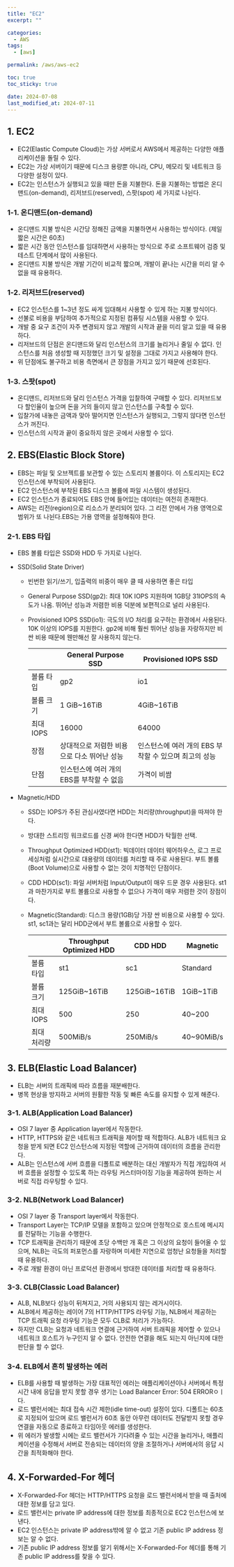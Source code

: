```yaml
---
title: "EC2"
excerpt: ""

categories:
  - AWS
tags:
  - [aws]

permalink: /aws/aws-ec2

toc: true
toc_sticky: true

date: 2024-07-08
last_modified_at: 2024-07-11
---
```


## 1. EC2
- EC2(Elastic Compute Cloud)는 가상 서버로서 AWS에서 제공하는 다양한 애플리케이션을 돌릴 수 있다.
- EC2는 가상 서버이기 때문에 디스크 용량뿐 아니라, CPU, 메모리 및 네트워크 등 다양한 설정이 있다.
- EC2는 인스턴스가 실행되고 있을 때만 돈을 지불한다. 돈을 지불하는 방법은 온디맨드(on-demand), 리저브드(reserved), 스팟(spot) 세 가지로 나뉜다.

### 1-1. 온디맨드(on-demand)
- 온디맨드 지불 방식은 시간당 정해진 금액을 지불하면서 사용하는 방식이다. (제일 짧은 시간은 60초)
- 짧은 시간 동안 인스턴스를 임대하면서 사용하는 방식으로 주로 소프트웨어 검증 및 테스트 단계에서 많이 사용된다.
- 온디맨드 지불 방식은 개발 기간이 비교적 짧으며, 개발이 끝나는 시간을 미리 알 수 없을 때 유용하다.

### 1-2. 리저브드(reserved)
- EC2 인스턴스를 1~3년 정도 싸게 임대해서 사용할 수 있게 하는 지불 방식이다.
- 선불로 비용을 부담하여 추가적으로 지정된 컴퓨팅 시스템을 사용할 수 있다.
- 개발 중 요구 조건이 자주 변경되지 않고 개발의 시작과 끝을 미리 알고 있을 때 유용하다.
- 리저브드의 단점은 온디맨드와 달리 인스턴스의 크기를 늘리거나 줄일 수 없다. 인스턴스를 처음 생성할 때 지정했던 크기 및 설정을 그대로 가지고 사용해야 한다. 
- 위 단점에도 불구하고 비용 측면에서 큰 장점을 가지고 있기 때문에 선호된다.

### 1-3. 스팟(spot)
- 온디맨드, 리저브드와 달리 인스턴스 가격을 입찰하여 구매할 수 있다. 리저브드보다 할인율이 높으며 돈을 거의 들이지 않고 인스턴스를 구축할 수 있다.
- 입찰가에 내놓은 금액과 맞아 떨어지면 인스턴스가 실행되고, 그렇지 않다면 인스턴스가 꺼진다.
- 인스턴스의 시작과 끝이 중요하지 않은 곳에서 사용할 수 있다.

## 2. EBS(Elastic Block Store)
- EBS는 파일 및 오브젝트를 보관할 수 있는 스토리지 볼륨이다. 이 스토리지는 EC2 인스턴스에 부착되어 사용된다.
- EC2 인스턴스에 부착된 EBS 디스크 볼륨에 파일 시스템이 생성된다. 
- EC2 인스턴스가 종료되어도 EBS 안에 들어있는 데이터는 여전히 존재한다.
- AWS는 리전(region)으로 리소스가 분리되어 있다. 그 리전 안에서 가용 영역으로 범위가 또 나뉜다.EBS는 가용 영역을 설정해줘야 한다. 

### 2-1. EBS 타입
- EBS 볼륨 타입은 SSD와 HDD 두 가지로 나뉜다.
- SSD(Solid State Driver)
  - 빈번한 읽기/쓰기, 입출력의 비중이 매우 클 때 사용하면 좋은 타입
  - General Purpose SSD(gp2): 최대 10K IOPS 지원하며 1GB당 31IOPS의 속도가 나옴. 뛰어난 성능과 저렴한 비용 덕분에 보편적으로 널리 사용된다.
  - Provisioned IOPS SSD(io1): 극도의 I/O 처리를 요구하는 환경에서 사용된다. 10K 이상의 IOPS를 지원한다. gp2에 비해 훨씬 뛰어난 성능을 자랑하지만 비싼 비용 때문에 웬만해선 잘 사용하지 않는다.

    || General Purpose SSD |Provisioned IOPS SSD|
    |--|---------------------|--|
    |볼륨 타입| gp2                 |io1|
    |볼륨 크기| 1 GiB~16TiB         |4GiB~16TiB|
    |최대 IOPS|16000|64000|
    |장점|상대적으로 저렴한 비용으로 다소 뛰어난 성능|인스턴스에 여러 개의 EBS 부착할 수 있으며 최고의 성능|
    |단점|인스턴스에 여러 개의 EBS를 부착할 수 없음|가격이 비쌈|

- Magnetic/HDD
  - SSD는 IOPS가 주된 관심사였다면 HDD는 처리량(throughput)을 따져야 한다. 
  - 방대한 스트리밍 워크로드를 신경 써야 한다면 HDD가 탁월한 선택.
  - Throughput Optimized HDD(st1): 빅데이터 데이터 웨어하우스, 로그 프로세싱처럼 실시간으로 대용량의 데이터를 처리할 때 주로 사용된다. 부트 볼륨(Boot Volume)으로 사용할 수 없는 것이 치명적인 단점이다.
  - CDD HDD(sc1): 파일 서버처럼 Input/Output이 매우 드문 경우 사용된다. st1과 마찬가지로 부트 볼륨으로 사용할 수 없으나 가격이 매우 저렴한 것이 장점이다.
  - Magnetic(Standard): 디스크 용량(1GB)당 가장 싼 비용으로 사용할 수 있다. st1, sc1과는 달리 HDD군에서 부트 볼륨으로 사용할 수 있다.

    || Throughput Optimized HDD |CDD HDD|Magnetic|
    |---|--------------------------|---|---|
    |볼륨 타입| st1                      |sc1|Standard|
    |볼륨 크기| 125GiB~16TiB|125GiB~16TiB|1GiB~1TiB|
    |최대 IOPS|500|250|40~200|
    |최대 처리량|500MiB/s|250MiB/s|40~90MiB/s|

## 3. ELB(Elastic Load Balancer)
- ELB는 서버의 트래픽에 따라 흐름을 재분배한다.
- 병목 현상을 방지하고 서버의 원활한 작동 및 빠른 속도를 유지할 수 있게 해준다.

### 3-1. ALB(Application Load Balancer)
- OSI 7 layer 중 Application layer에서 작동한다.
- HTTP, HTTPS와 같은 네트워크 트래픽을 제어할 때 적합하다. ALB가 네트워크 요청을 받게 되면 EC2 인스턴스에 지정된 역할에 근거하여 데이터의 흐름을 관리한다.
- ALB는 인스턴스에 서버 흐름을 디폴트로 배분하는 대신 개발자가 직접 개입하여 서버 흐름을 설정할 수 있도록 하는 라우팅 커스터마이징 기능을 제공하여 원하는 서버로 직접 라우팅할 수 있다.

### 3-2. NLB(Network Load Balancer)
- OSI 7 layer 중 Transport layer에서 작동한다.
- Transport Layer는 TCP/IP 모델을 포함하고 있으며 안정적으로 호스트에 메시지를 전달하는 기능을 수행한다. 
- TCP 트래픽을 관리하기 때문에 초당 수백만 개 혹은 그 이상의 요청이 들어올 수 있으며, NLB는 극도의 퍼포먼스를 자랑하며 미세한 지연으로 엄청난 요청들을 처리할 때 유용하다.
- 주로 개발 환경이 아닌 프로덕션 환경에서 방대한 데이터를 처리할 때 유용하다.

### 3-3. CLB(Classic Load Balancer)
- ALB, NLB보다 성능이 뒤쳐지고, 거의 사용되지 않는 레거시이다.
- ALB에서 제공하는 레이어 7의 HTTP/HTTPS 라우팅 기능, NLB에서 제공하는 TCP 트래픽 요청 라우팅 기능은 모두 CLB로 처리가 가능하다.
- 하지만 CLB는 요청과 네트워크 연결에 근거하여 서버 트래픽을 제어할 수 있으나 네트워크 호스트가 누구인지 알 수 없다. 안전한 연결을 해도 되는지 아닌지에 대한 판단을 할 수 없다.

### 3-4. ELB에서 흔히 발생하는 에러
- ELB를 사용할 때 발생하는 가장 대표적인 에러는 애플리케이션이나 서버에서 특정 시간 내에 응답을 받지 못할 경우 생기는 Load Balancer Error: 504 ERRORㅇㅣ다.
- 로드 밸런서에는 최대 접속 시간 제한(idle time-out) 설정이 있다. 디폴트는 60초로 지정되어 있으며 로드 밸런서가 60초 동안 아무런 데이터도 전달받지 못할 경우 연결을 자동으로 종료하고 타임아웃 에러를 생성한다.
- 위 에러가 발생할 시에는 로드 밸런서가 기다려줄 수 있는 시간을 늘리거나, 애플리케이션을 수정해서 서버로 전송되는 데이터의 양을 조절하거나 서버에서의 응답 시간을 최적화해야 한다.

## 4. X-Forwarded-For 헤더
- X-Forwarded-For 헤더는 HTTP/HTTPS 요청을 로드 밸런서에서 받을 때 출처에 대한 정보를 담고 있다.
- 로드 밸런서는 private IP address에 대한 정보를 최종적으로 EC2 인스턴스에 보낸다. 
- EC2 인스턴스는 private IP address밖에 알 수 없고 기존 public IP address 정보는 알 수 없다.
- 기존 public IP address 정보를 알기 위해서는 X-Forwarded-For 헤더를 통해 기존 public IP address를 찾을 수 있다.
